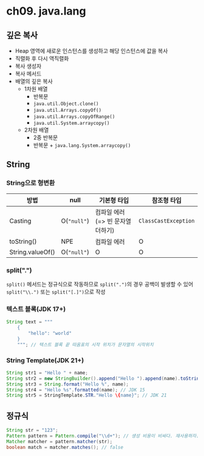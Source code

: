 # ch09. java.lang

## 깊은 복사
- Heap 영역에 새로운 인스턴스를 생성하고 해당 인스턴스에 값을 복사
- 직렬화 후 다시 역직렬화
- 복사 생성자
- 복사 메서드
- 배열의 깊은 복사
	- 1차원 배열
		- 반복문
		- `java.util.Object.clone()`
		- `java.util.Arrays.copyOf()`
		- `java.util.Arrays.copyOfRange()`
		- `java.util.System.arraycopy()`
	- 2차원 배열
		- 2중 반복문
		- 반복문 + `java.lang.System.arraycopy()`

## String

### String으로 형변환
| 방법             | null        | 기본형 타입                      | 참조형 타입          |
| ---------------- | ----------- | -------------------------------- | -------------------- |
| Casting          | O(`"null"`) | 컴파일 에러(=> 빈 문자열 더하기) | `ClassCastException` |
| toString()       | NPE         | 컴파일 에러                      | O                    |
| String.valueOf() | O(`"null"`) | O                                | O                    |

### split(".")

`split()` 메서드는 정규식으로 작동하므로 `split(".")`의 경우 공백이 발생할 수 있어 `split("\\.")` 또는 `split("[.]")`으로 작성

### 텍스트 블록(JDK 17+)

```java
String text = """
	{
		"hello": "world"
	}
	"""; // 텍스트 블록 끝 따옴표의 시작 위치가 문자열의 시작위치
```

### String Template(JDK 21+)

```java
String str1 = "Hello " + name;
String str2 = new StringBuilder().append("Hello ").append(name).toString();
String str3 = String.format("Hello %", name);
String str4 = "Hello %s".formatted(name); // JDK 15
String str5 = StringTemplate.STR."Hello \{name}"; // JDK 21
```


## 정규식

```java
String str = "123";
Pattern pattern = Pattern.compile("\\d+"); // 생성 비용이 비싸다. 재사용하자.
Matcher matcher = pattern.matcher(str);
boolean match = matcher.matches(); // false
```

